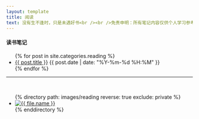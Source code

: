 ```yaml
---
layout: template
title: 阅读
text: 没有生不逢时，只是未遇好书<br /><br />免责申明：所有笔记内容仅供个人学习参考使用，转载需取得原作者同意
---
```


<script src="js/jquery.js"></script>
<script src="js/bootstrap-waterfall.js"></script>

#### 读书笔记

<ul>
	{% for post in site.categories.reading %}
	<li>
	<a href="{{ post.url }}">{{ post.title }}</a>
	<span>{{ post.date | date: "%Y-%m-%d %H:%M" }}</span>
	</li>
	{% endfor %}
</ul>

<hr /><br />

<ul class="waterfall">
  {% directory path: images/reading reverse: true exclude: private %}
    <li class="pin">
      <a href="{{ file.url }}"><img src="{{ file.url }}" alt="{{ file.name }}" /></a>
    </li>
  {% enddirectory %}
</ul>

<script>
  $(document).ready(function () {
    $('.waterfall').waterfall();
  });
</script>
